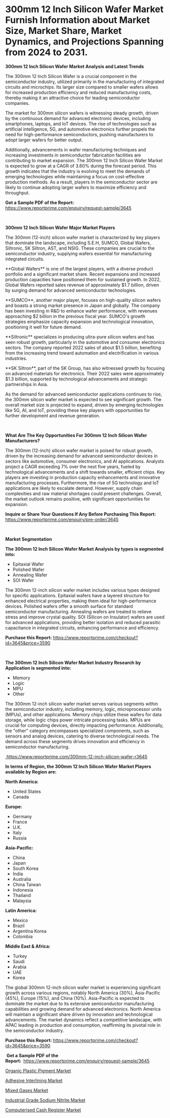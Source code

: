 <p><h1>300mm 12 Inch Silicon Wafer Market Furnish Information about Market Size, Market Share, Market Dynamics, and Projections Spanning from 2024 to 2031.</h1></p><p><strong>300mm 12 Inch Silicon Wafer Market Analysis and Latest Trends</strong></p>
<p><p>The 300mm 12 Inch Silicon Wafer is a crucial component in the semiconductor industry, utilized primarily in the manufacturing of integrated circuits and microchips. Its larger size compared to smaller wafers allows for increased production efficiency and reduced manufacturing costs, thereby making it an attractive choice for leading semiconductor companies.</p><p>The market for 300mm silicon wafers is witnessing steady growth, driven by the continuous demand for advanced electronic devices, including smartphones, laptops, and IoT devices. The rise of technologies such as artificial intelligence, 5G, and automotive electronics further propels the need for high-performance semiconductors, pushing manufacturers to adopt larger wafers for better output.</p><p>Additionally, advancements in wafer manufacturing techniques and increasing investments in semiconductor fabrication facilities are contributing to market expansion. The 300mm 12 Inch Silicon Wafer Market is expected to grow at a CAGR of 3.60% during the forecast period. This growth indicates that the industry is evolving to meet the demands of emerging technologies while maintaining a focus on cost-effective production methods. As a result, players in the semiconductor sector are likely to continue adopting larger wafers to maximize efficiency and throughput.</p></p>
<p><strong>Get a Sample PDF of the Report:&nbsp;</strong> <a href="https://www.reportprime.com/enquiry/request-sample/3645">https://www.reportprime.com/enquiry/request-sample/3645</a></p>
<p>&nbsp;</p>
<p><strong>300mm 12 Inch Silicon Wafer Major Market Players</strong></p>
<p><p>The 300mm (12-inch) silicon wafer market is characterized by key players that dominate the landscape, including S.E.H, SUMCO, Global Wafers, Siltronic, SK Siltron, AST, and NSIG. These companies are crucial to the semiconductor industry, supplying wafers essential for manufacturing integrated circuits.</p><p>**Global Wafers** is one of the largest players, with a diverse product portfolio and a significant market share. Recent expansions and increased production capacities have positioned them for sustained growth. In 2022, Global Wafers reported sales revenue of approximately $1.7 billion, driven by surging demand for advanced semiconductor technologies.</p><p>**SUMCO**, another major player, focuses on high-quality silicon wafers and boasts a strong market presence in Japan and globally. The company has been investing in R&D to enhance wafer performance, with revenues approaching $2 billion in the previous fiscal year. SUMCO's growth strategies emphasize capacity expansion and technological innovation, positioning it well for future demand.</p><p>**Siltronic** specializes in producing ultra-pure silicon wafers and has seen robust growth, particularly in the automotive and consumer electronics sectors. The company reported 2022 sales of about $1.5 billion, benefiting from the increasing trend toward automation and electrification in various industries.</p><p>**SK Siltron**, part of the SK Group, has also witnessed growth by focusing on advanced materials for electronics. Their 2022 sales were approximately $1.3 billion, supported by technological advancements and strategic partnerships in Asia.</p><p>As the demand for advanced semiconductor applications continues to rise, the 300mm silicon wafer market is expected to see significant growth. The overall market size is projected to expand, driven by emerging technologies like 5G, AI, and IoT, providing these key players with opportunities for further development and revenue generation.</p></p>
<p>&nbsp;</p>
<p><strong>What Are The Key Opportunities For 300mm 12 Inch Silicon Wafer Manufacturers?</strong></p>
<p><p>The 300mm (12-inch) silicon wafer market is poised for robust growth, driven by the increasing demand for advanced semiconductor devices in sectors like automotive, consumer electronics, and AI applications. Analysts project a CAGR exceeding 7% over the next five years, fueled by technological advancements and a shift towards smaller, efficient chips. Key players are investing in production capacity enhancements and innovative manufacturing processes. Furthermore, the rise of 5G technology and IoT applications are likely to escalate demand. However, supply chain complexities and raw material shortages could present challenges. Overall, the market outlook remains positive, with significant opportunities for expansion.</p></p>
<p><strong>Inquire or Share Your Questions If Any Before Purchasing This Report:</strong> <a href="https://www.reportprime.com/enquiry/pre-order/3645">https://www.reportprime.com/enquiry/pre-order/3645</a></p>
<p>&nbsp;</p>
<p><strong>Market Segmentation</strong></p>
<p><strong>The 300mm 12 Inch Silicon Wafer Market Analysis by types is segmented into:</strong></p>
<p><ul><li>Epitaxial Wafer</li><li>Polished Wafer</li><li>Annealing Wafer</li><li>SOI Wafer</li></ul></p>
<p><p>The 300mm 12-inch silicon wafer market includes various types designed for specific applications. Epitaxial wafers have a layered structure for enhanced electrical properties, making them ideal for high-performance devices. Polished wafers offer a smooth surface for standard semiconductor manufacturing. Annealing wafers are treated to relieve stress and improve crystal quality. SOI (Silicon on Insulator) wafers are used for advanced applications, providing better isolation and reduced parasitic capacitance in integrated circuits, enhancing performance and efficiency.</p></p>
<p><strong>Purchase this Report:&nbsp;</strong><a href="https://www.reportprime.com/checkout?id=3645&price=3590">https://www.reportprime.com/checkout?id=3645&price=3590</a></p>
<p>&nbsp;</p>
<p><strong>The 300mm 12 Inch Silicon Wafer Market Industry Research by Application is segmented into:</strong></p>
<p><ul><li>Memory</li><li>Logic</li><li>MPU</li><li>Other</li></ul></p>
<p><p>The 300mm 12-inch silicon wafer market serves various segments within the semiconductor industry, including memory, logic, microprocessor units (MPUs), and other applications. Memory chips utilize these wafers for data storage, while logic chips power intricate processing tasks. MPUs are crucial for computing devices, directly impacting performance. Additionally, the "other" category encompasses specialized components, such as sensors and analog devices, catering to diverse technological needs. The demand across these segments drives innovation and efficiency in semiconductor manufacturing.</p></p>
<p><a href="https://www.reportprime.com/300mm-12-inch-silicon-wafer-r3645">&nbsp;https://www.reportprime.com/300mm-12-inch-silicon-wafer-r3645</a></p>
<p><strong>In terms of Region, the 300mm 12 Inch Silicon Wafer Market Players available by Region are:</strong></p>
<p>
    <p> <strong> North America: </strong>
        <ul>
            <li>United States</li>
            <li>Canada</li>
        </ul>
        </p> 
    <p> <strong> Europe: </strong>
        <ul>
            <li>Germany</li>
            <li>France</li>
            <li>U.K.</li>
            <li>Italy</li>
            <li>Russia</li>
        </ul>
        </p> 
    <p> <strong> Asia-Pacific: </strong>
        <ul>
            <li>China</li>
            <li>Japan</li>
            <li>South Korea</li>
            <li>India</li>
            <li>Australia</li>
            <li>China Taiwan</li>
            <li>Indonesia</li>
            <li>Thailand</li>
            <li>Malaysia</li>
        </ul>
        </p> 
    <p> <strong> Latin America: </strong>
        <ul>
            <li>Mexico</li>
            <li>Brazil</li>
            <li>Argentina Korea</li>
            <li>Colombia</li>
        </ul>
        </p> 
    <p> <strong> Middle East & Africa: </strong>
        <ul>
            <li>Turkey</li>
            <li>Saudi</li>
            <li>Arabia</li>
            <li>UAE</li>
            <li>Korea</li>
        </ul>
    </p>
    </p>
<p><p>The global 300mm 12-inch silicon wafer market is experiencing significant growth across various regions, notably North America (30%), Asia-Pacific (45%), Europe (15%), and China (10%). Asia-Pacific is expected to dominate the market due to its extensive semiconductor manufacturing capabilities and growing demand for advanced electronics. North America will maintain a significant share driven by innovation and technological advancements. The market dynamics reflect a competitive landscape, with APAC leading in production and consumption, reaffirming its pivotal role in the semiconductor industry.</p></p>
<p><strong>Purchase this Report: </strong><a href="https://www.reportprime.com/checkout?id=3645&price=3590">https://www.reportprime.com/checkout?id=3645&price=3590</a></p>
<p>&nbsp;<strong>Get a Sample PDF of the Report:&nbsp;&nbsp;</strong><a href="https://www.reportprime.com/enquiry/request-sample/3645">https://www.reportprime.com/enquiry/request-sample/3645</a></p>
<p><strong></strong></p>
<p><p><a href="https://issuu.com/reportprime-2/docs/organic-plastic-pigment-market-size_edd07a28696ae1">Organic Plastic Pigment Market</a></p><p><a href="https://www.linkedin.com/pulse/market-forecasting-change-global-adhesive-interlining-dynamics-mggfc?trackingId=msoK2Dh%2FT8qCStswfyHX0w%3D%3D">Adhesive Interlining Market</a></p><p><a href="https://www.linkedin.com/pulse/global-mixed-gases-market-size-expected-reach-cagr-76-report-covers-yg3ac?trackingId=%2FPJAOfJ5STit70H4lI5o%2BA%3D%3D">Mixed Gases Market</a></p><p><a href="https://issuu.com/reportprime-2/docs/industrial-grade-sodium-nitrite-mar_24dbb59195e9fb">Industrial Grade Sodium Nitrite Market</a></p><p><a href="https://www.linkedin.com/pulse/global-computerised-cash-register-market-status-2024-2031-wsdmf?trackingId=50FxDEmKQ0mJ3LdcUJTnkA%3D%3D">Computerised Cash Register Market</a></p></p>